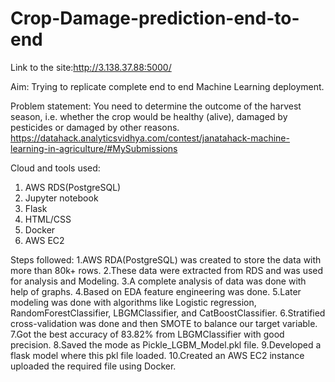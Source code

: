 # Crop-Damage-prediction-end-to-end

Link to the site:http://3.138.37.88:5000/

Aim: Trying to replicate complete end to end Machine Learning deployment.

Problem statement: You need to determine the outcome of the harvest season, i.e. whether the crop would be healthy (alive), damaged by pesticides or damaged by other reasons.
                   https://datahack.analyticsvidhya.com/contest/janatahack-machine-learning-in-agriculture/#MySubmissions

Cloud and tools used:
1. AWS RDS(PostgreSQL)
2. Jupyter notebook
3. Flask
4. HTML/CSS
5. Docker
6. AWS EC2

Steps followed:
  1.AWS RDA(PostgreSQL) was created to store the data with more than 80k+ rows.
  2.These data were extracted from RDS and was used for analysis and Modeling.
  3.A complete analysis of data was done with help of graphs.
  4.Based on EDA feature engineering was done.
  5.Later modeling was done with algorithms like Logistic regression, RandomForestClassifier, LBGMClassifier, and CatBoostClassifier.
  6.Stratified cross-validation was done and then SMOTE to balance our target variable.
  7.Got the best accuracy of 83.82% from LBGMClassifier with good precision.
  8.Saved the mode as Pickle_LGBM_Model.pkl file.
  9.Developed a flask model where this pkl file loaded.
  10.Created an AWS EC2 instance uploaded the required file using Docker.
